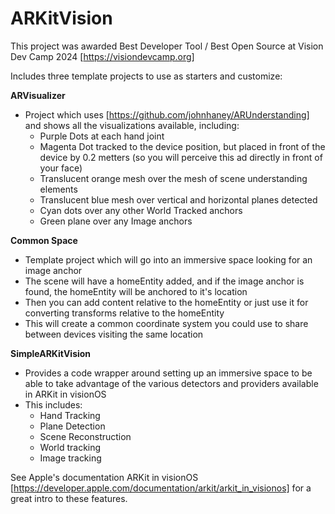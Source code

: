 # ARKitVision

This project was awarded Best Developer Tool / Best Open Source at Vision Dev Camp 2024 [https://visiondevcamp.org]

Includes three template projects to use as starters and customize:

**ARVisualizer**
* Project which uses [https://github.com/johnhaney/ARUnderstanding] and shows all the visualizations available, including:
  * Purple Dots at each hand joint
  * Magenta Dot tracked to the device position, but placed in front of the device by 0.2 metters (so you will perceive this ad directly in front of your face)
  * Translucent orange mesh over the mesh of scene understanding elements
  * Translucent blue mesh over vertical and horizontal planes detected
  * Cyan dots over any other World Tracked anchors
  * Green plane over any Image anchors

**Common Space**
* Template project which will go into an immersive space looking for an image anchor
* The scene will have a homeEntity added, and if the image anchor is found, the homeEntity will be anchored to it's location
* Then you can add content relative to the homeEntity or just use it for converting transforms relative to the homeEntity
* This will create a common coordinate system you could use to share between devices visiting the same location

**SimpleARKitVision**
* Provides a code wrapper around setting up an immersive space to be able to take advantage of the various detectors and providers available in ARKit in visionOS
* This includes:
  * Hand Tracking
  * Plane Detection
  * Scene Reconstruction
  * World tracking
  * Image tracking

See Apple's documentation ARKit in visionOS [https://developer.apple.com/documentation/arkit/arkit_in_visionos] for a great intro to these features.
